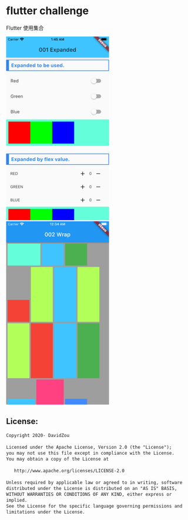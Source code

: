 flutter challenge
=====

Flutter 使用集合

<img src="f_001_widgets_expanded/doc/image/expanded.png" width="280"><img src="f_002_widgets_wrap/doc/image/demo.png" width="280">



## License:

```
Copyright 2020- DavidZou

Licensed under the Apache License, Version 2.0 (the "License");
you may not use this file except in compliance with the License.
You may obtain a copy of the License at

   http://www.apache.org/licenses/LICENSE-2.0

Unless required by applicable law or agreed to in writing, software
distributed under the License is distributed on an "AS IS" BASIS,
WITHOUT WARRANTIES OR CONDITIONS OF ANY KIND, either express or implied.
See the License for the specific language governing permissions and
limitations under the License.
```
